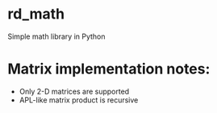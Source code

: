 # rd_math
Simple math library in Python


# Matrix implementation notes:
- Only 2-D matrices are supported
- APL-like matrix product is recursive
